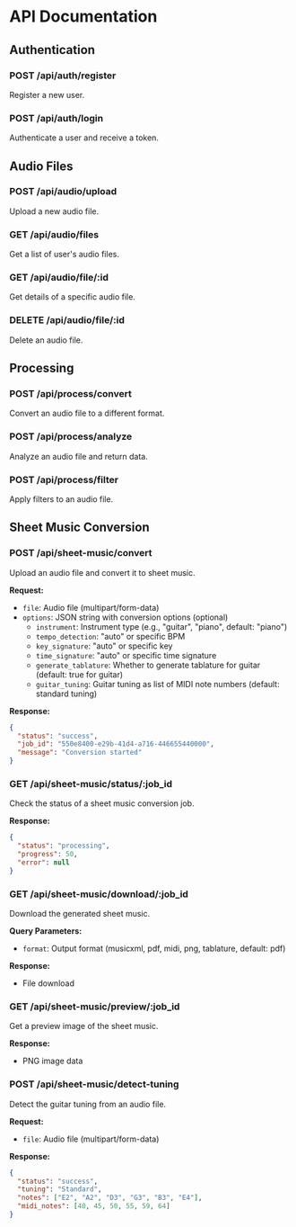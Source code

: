 # API Documentation

## Authentication

### POST /api/auth/register
Register a new user.

### POST /api/auth/login
Authenticate a user and receive a token.

## Audio Files

### POST /api/audio/upload
Upload a new audio file.

### GET /api/audio/files
Get a list of user's audio files.

### GET /api/audio/file/:id
Get details of a specific audio file.

### DELETE /api/audio/file/:id
Delete an audio file.

## Processing

### POST /api/process/convert
Convert an audio file to a different format.

### POST /api/process/analyze
Analyze an audio file and return data.

### POST /api/process/filter
Apply filters to an audio file.

## Sheet Music Conversion

### POST /api/sheet-music/convert
Upload an audio file and convert it to sheet music.

**Request:**
- `file`: Audio file (multipart/form-data)
- `options`: JSON string with conversion options (optional)
  - `instrument`: Instrument type (e.g., "guitar", "piano", default: "piano")
  - `tempo_detection`: "auto" or specific BPM
  - `key_signature`: "auto" or specific key
  - `time_signature`: "auto" or specific time signature
  - `generate_tablature`: Whether to generate tablature for guitar (default: true for guitar)
  - `guitar_tuning`: Guitar tuning as list of MIDI note numbers (default: standard tuning)

**Response:**
```json
{
  "status": "success",
  "job_id": "550e8400-e29b-41d4-a716-446655440000",
  "message": "Conversion started"
}
```

### GET /api/sheet-music/status/:job_id
Check the status of a sheet music conversion job.

**Response:**
```json
{
  "status": "processing",
  "progress": 50,
  "error": null
}
```

### GET /api/sheet-music/download/:job_id
Download the generated sheet music.

**Query Parameters:**
- `format`: Output format (musicxml, pdf, midi, png, tablature, default: pdf)

**Response:**
- File download

### GET /api/sheet-music/preview/:job_id
Get a preview image of the sheet music.

**Response:**
- PNG image data

### POST /api/sheet-music/detect-tuning
Detect the guitar tuning from an audio file.

**Request:**
- `file`: Audio file (multipart/form-data)

**Response:**
```json
{
  "status": "success",
  "tuning": "Standard",
  "notes": ["E2", "A2", "D3", "G3", "B3", "E4"],
  "midi_notes": [40, 45, 50, 55, 59, 64]
}
```
